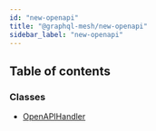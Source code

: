 ```yaml
---
id: "new-openapi"
title: "@graphql-mesh/new-openapi"
sidebar_label: "new-openapi"
---
```


## Table of contents

### Classes

- [OpenAPIHandler](/docs/api/classes/handlers_new_openapi_src.OpenAPIHandler)
